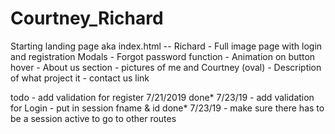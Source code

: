 # Courtney_Richard

Starting landing page aka index.html -- Richard
    - Full image page with login and registration Modals
    - Forgot password function
    - Animation on button hover
    - About us section 
        - pictures of me and Courtney (oval)
        - Description of what project it
    - contact us link


todo
    - add validation for register 7/21/2019 done* 7/23/19
    - add validation for Login
        - put in session fname & id done* 7/23/19
        - make sure there has to be a session active to go to other routes
    